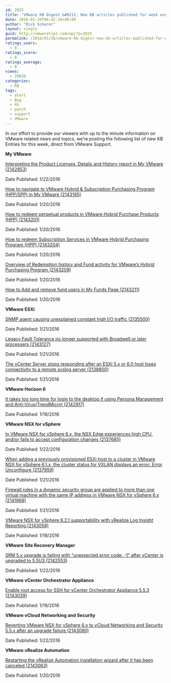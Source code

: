 ```yaml
---
id: 2925
title: 'VMware KB Digest &#8211; New KB articles published for week ending 1/23/15'
date: 2016-01-26T06:42:16+00:00
author: "Rick Scherer"
layout: single
guid: http://vmwaretips.com/wp/?p=2925
permalink: /2016/01/26/vmware-kb-digest-new-kb-articles-published-for-week-ending-12315/
ratings_users:
  - 0
ratings_score:
  - 0
ratings_average:
  - 0
views:
  - 29839
categories:
  - KB
tags:
  - alert
  - Bug
  - kb
  - patch
  - support
  - VMware
---
```

In our effort to provide our viewers with up to the minute information on VMware related news and topics, we&#8217;re posting the following list of new KB Entries for this week, direct from VMware Support.

<!--more-->

**My VMware**
  
[Interpreting the Product Licenses, Details and History report in My VMware (2142853)](http://vmw.re/23qsun7)
  
Date Published: 1/22/2016
  
[How to navigate to VMware Hybrid & Subscription Purchasing Program (HPP/SPP) in My VMware (2143195)](http://vmw.re/1OVsnq7)
  
Date Published: 1/20/2016
  
[How to redeem perpetual products in VMware Hybrid Purchase Products (HPP) (2143201)](http://vmw.re/23qstQ5)
  
Date Published: 1/20/2016
  
[How to redeem Subscription Services in VMware Hybrid Purchasing Program (HPP) (2143204)](http://vmw.re/1OVsnqa)
  
Date Published: 1/20/2016
  
[Overview of Redemption history and Fund activity for VMware’s Hybrid Purchasing Program (2143209)](http://vmw.re/23qstQ8)
  
Date Published: 1/20/2016
  
[How to Add and remove fund users in My Funds Page (2143211)](http://vmw.re/1OVsmlX)
  
Date Published: 1/20/2016

**VMware ESXi**
  
[SNMP agent causing unexplained constant high I/O traffic (2135500)](http://vmw.re/23qsunf)
  
Date Published: 1/21/2016
  
[Legacy Fault Tolerance no longer supported with Broadwell or later processers (2143127)](http://vmw.re/1OVsnGo)
  
Date Published: 1/21/2016
  
[The vCenter Server stops responding after an ESXi 5.x or 6.0 host loses connectivity to a remote syslog server (2138800)](http://vmw.re/23qstQc)
  
Date Published: 1/21/2016

**VMware Horizon 6**
  
[It takes too long time for login to the desktop if using Persona Management and Anti-Virus(TrendMicro) (2142917)](http://vmw.re/1OVsnGs)
  
Date Published: 1/19/2016

**VMware NSX for vSphere**
  
[In VMware NSX for vSphere 6.x, the NSX Edge experiences high CPU, and/or fails to accept configuration changes (2137685)](http://vmw.re/23qsunl)
  
Date Published: 1/22/2016
  
[When adding a previously provisioned ESXi host to a cluster in VMware NSX for vSphere 6.1.x, the cluster status for VXLAN displays an error: Error Unconfigure (2137959)](http://vmw.re/1OVsnGu)
  
Date Published: 1/21/2016
  
[Firewall rules in a dynamic security group are applied to more than one virtual machine with the same IP address in VMware NSX for vSphere 6.x (2141968)](http://vmw.re/23qsunn)
  
Date Published: 1/21/2016
  
[VMware NSX for vSphere 6.2.1 supportability with vRealize Log Insight Reporting (2143058)](http://vmw.re/1OVsnGw)
  
Date Published: 1/18/2016

**VMware Site Recovery Manager**
  
[SRM 5.x upgrade is failing with “unexpected error code: -1” after vCenter is upgraded to 5.5U3 (2142553)](http://vmw.re/23qstQg)
  
Date Published: 1/22/2016

**VMware vCenter Orchestrator Appliance**
  
[Enable root access for SSH for vCenter Orchestrator Appliance 5.5.3 (2143039)](http://vmw.re/1OVsmm5)
  
Date Published: 1/19/2016

**VMware vCloud Networking and Security**
  
[Reverting VMware NSX for vSphere 6.x to vCloud Networking and Security 5.5.x after an upgrade failure (2143080)](http://vmw.re/23qstQi)
  
Date Published: 1/22/2016

**VMware vRealize Automation**
  
[Restarting the vRealize Automation installation wizard after it has been canceled (2143063)](http://vmw.re/1OVsmm7)
  
Date Published: 1/20/2016